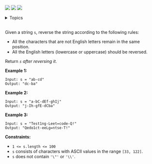 # []()

![](https://img.shields.io/badge/Difficulty-Easy-green.svg)
![](https://img.shields.io/badge/Difficulty-Medium-F8AF40.svg)
![](https://img.shields.io/badge/Difficulty-Hard-red.svg)

<details>
<summary>Topics</summary>

* [`Two Pointers`](https://leetcode.com/tag/two-pointers/)
* [`String`](https://leetcode.com/tag/string/)

</details>
<br />

Given a string `s`, reverse the string according to the following rules:

 + All the characters that are not English letters remain in the same position.
 + All the English letters (lowercase or uppercase) should be reversed.

Return *`s` after reversing it*.

**Example 1:**

```
Input: s = "ab-cd"
Output: "dc-ba"
```

**Example 2:**

```
Input: s = "a-bC-dEf-ghIj"
Output: "j-Ih-gfE-dCba"
```

**Example 3:**

```
Input: s = "Test1ng-Leet=code-Q!"
Output: "Qedo1ct-eeLg=ntse-T!"
```

**Constraints:**

 + `1 <= s.length <= 100`
 + `s` consists of characters with ASCII values in the range `[33, 122]`.
 + `s` does not contain `'\"'` or `'\\'`.
